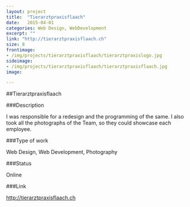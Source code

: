 ```yaml
---
layout: project
title:  "Tierarztpraxisflaach"
date:   2015-04-01
categories: Web Design, WebDevelopment
excerpt: ""
link: "http://tierarztpraxisflaach.ch"
size: 8
frontimage:
- /img/projects/tierarztpraxisflaach/tierarztpraxislogo.jpg
sideimage:
- /img/projects/tierarztpraxisflaach/tierarztpraxisflaach.jpg
image:

---
```


##Tierarztpraxisflaach

###Description

I was responsible for a redesign and the programming of the same.
I also took all the photographs of the Team, so they could showcase each employee.

###Type of work

Web Design, Web Development, Photography

###Status
<p class="label label-success">Online</p>

###Link
<p><a class="btn btn-default" href="http://tierarztpraxisflaach.ch" role="button">http://tierarztpraxisflaach.ch</a></p>

